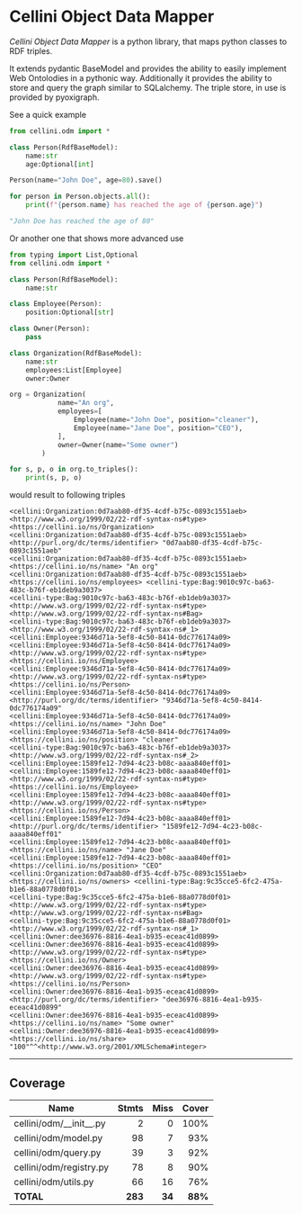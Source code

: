 # Cellini Object Data Mapper

*Cellini Object Data Mapper* is a python library, that maps python classes to RDF triples. 

It extends pydantic BaseModel and provides the ability to easily implement Web Ontolodies in a pythonic way.
Additionally it provides the ability to store and query the graph similar to SQLalchemy. The triple store,
in use is provided by pyoxigraph. 

See a quick example 

```python
from cellini.odm import *

class Person(RdfBaseModel):
    name:str
    age:Optional[int]

Person(name="John Doe", age=80).save()

for person in Person.objects.all():
    print(f"{person.name} has reached the age of {person.age}")

"John Doe has reached the age of 80"
```


Or another one that shows more advanced use

```python
from typing import List,Optional
from cellini.odm import *

class Person(RdfBaseModel):
    name:str

class Employee(Person):
    position:Optional[str]

class Owner(Person):
    pass

class Organization(RdfBaseModel):
    name:str
    employees:List[Employee]
    owner:Owner

org = Organization(
            name="An org",
            employees=[
                Employee(name="John Doe", position="cleaner"),
                Employee(name="Jane Doe", position="CEO"),
            ],
            owner=Owner(name="Some owner")
        )

for s, p, o in org.to_triples():
    print(s, p, o)
```

would result to following triples

```
<cellini:Organization:0d7aab80-df35-4cdf-b75c-0893c1551aeb> <http://www.w3.org/1999/02/22-rdf-syntax-ns#type> <https://cellini.io/ns/Organization>
<cellini:Organization:0d7aab80-df35-4cdf-b75c-0893c1551aeb> <http://purl.org/dc/terms/identifier> "0d7aab80-df35-4cdf-b75c-0893c1551aeb"
<cellini:Organization:0d7aab80-df35-4cdf-b75c-0893c1551aeb> <https://cellini.io/ns/name> "An org"
<cellini:Organization:0d7aab80-df35-4cdf-b75c-0893c1551aeb> <https://cellini.io/ns/employees> <cellini-type:Bag:9010c97c-ba63-483c-b76f-eb1deb9a3037>
<cellini-type:Bag:9010c97c-ba63-483c-b76f-eb1deb9a3037> <http://www.w3.org/1999/02/22-rdf-syntax-ns#type> <http://www.w3.org/1999/02/22-rdf-syntax-ns#Bag>
<cellini-type:Bag:9010c97c-ba63-483c-b76f-eb1deb9a3037> <http://www.w3.org/1999/02/22-rdf-syntax-ns#_1> <cellini:Employee:9346d71a-5ef8-4c50-8414-0dc776174a09>
<cellini:Employee:9346d71a-5ef8-4c50-8414-0dc776174a09> <http://www.w3.org/1999/02/22-rdf-syntax-ns#type> <https://cellini.io/ns/Employee>
<cellini:Employee:9346d71a-5ef8-4c50-8414-0dc776174a09> <http://www.w3.org/1999/02/22-rdf-syntax-ns#type> <https://cellini.io/ns/Person>
<cellini:Employee:9346d71a-5ef8-4c50-8414-0dc776174a09> <http://purl.org/dc/terms/identifier> "9346d71a-5ef8-4c50-8414-0dc776174a09"
<cellini:Employee:9346d71a-5ef8-4c50-8414-0dc776174a09> <https://cellini.io/ns/name> "John Doe"
<cellini:Employee:9346d71a-5ef8-4c50-8414-0dc776174a09> <https://cellini.io/ns/position> "cleaner"
<cellini-type:Bag:9010c97c-ba63-483c-b76f-eb1deb9a3037> <http://www.w3.org/1999/02/22-rdf-syntax-ns#_2> <cellini:Employee:1589fe12-7d94-4c23-b08c-aaaa840eff01>
<cellini:Employee:1589fe12-7d94-4c23-b08c-aaaa840eff01> <http://www.w3.org/1999/02/22-rdf-syntax-ns#type> <https://cellini.io/ns/Employee>
<cellini:Employee:1589fe12-7d94-4c23-b08c-aaaa840eff01> <http://www.w3.org/1999/02/22-rdf-syntax-ns#type> <https://cellini.io/ns/Person>
<cellini:Employee:1589fe12-7d94-4c23-b08c-aaaa840eff01> <http://purl.org/dc/terms/identifier> "1589fe12-7d94-4c23-b08c-aaaa840eff01"
<cellini:Employee:1589fe12-7d94-4c23-b08c-aaaa840eff01> <https://cellini.io/ns/name> "Jane Doe"
<cellini:Employee:1589fe12-7d94-4c23-b08c-aaaa840eff01> <https://cellini.io/ns/position> "CEO"
<cellini:Organization:0d7aab80-df35-4cdf-b75c-0893c1551aeb> <https://cellini.io/ns/owners> <cellini-type:Bag:9c35cce5-6fc2-475a-b1e6-88a0778d0f01>
<cellini-type:Bag:9c35cce5-6fc2-475a-b1e6-88a0778d0f01> <http://www.w3.org/1999/02/22-rdf-syntax-ns#type> <http://www.w3.org/1999/02/22-rdf-syntax-ns#Bag>
<cellini-type:Bag:9c35cce5-6fc2-475a-b1e6-88a0778d0f01> <http://www.w3.org/1999/02/22-rdf-syntax-ns#_1> <cellini:Owner:dee36976-8816-4ea1-b935-eceac41d0899>
<cellini:Owner:dee36976-8816-4ea1-b935-eceac41d0899> <http://www.w3.org/1999/02/22-rdf-syntax-ns#type> <https://cellini.io/ns/Owner>
<cellini:Owner:dee36976-8816-4ea1-b935-eceac41d0899> <http://www.w3.org/1999/02/22-rdf-syntax-ns#type> <https://cellini.io/ns/Person>
<cellini:Owner:dee36976-8816-4ea1-b935-eceac41d0899> <http://purl.org/dc/terms/identifier> "dee36976-8816-4ea1-b935-eceac41d0899"
<cellini:Owner:dee36976-8816-4ea1-b935-eceac41d0899> <https://cellini.io/ns/name> "Some owner"
<cellini:Owner:dee36976-8816-4ea1-b935-eceac41d0899> <https://cellini.io/ns/share> "100"^^<http://www.w3.org/2001/XMLSchema#integer>
```


---

## Coverage

| Name                        |    Stmts |     Miss |   Cover |
|---------------------------- | -------: | -------: | ------: |
| cellini/odm/\_\_init\_\_.py |        2 |        0 |    100% |
| cellini/odm/model.py        |       98 |        7 |     93% |
| cellini/odm/query.py        |       39 |        3 |     92% |
| cellini/odm/registry.py     |       78 |        8 |     90% |
| cellini/odm/utils.py        |       66 |       16 |     76% |
|                   **TOTAL** |  **283** |   **34** | **88%** |